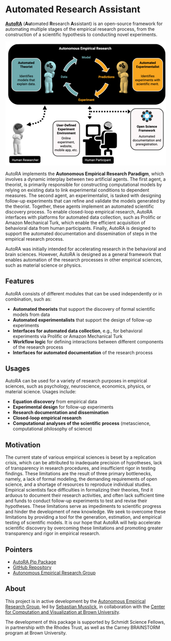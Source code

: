# Automated Research Assistant

<b>[AutoRA](https://pypi.org/project/autora/)</b> (<b>Au</b>tomated <b>R</b>esearch <b>A</b>ssistant) is an open-source framework for 
automating multiple stages of the empirical research process, from the construction of a scientific 
hypothesis to conducting novel experiments.

![Autonomous Empirical Research Paradigm](img/overview.png)

AutoRA implements the <b>Autonomous Empirical Research Paradigm</b>, which involves a dynamic interplay
between two artificial agents. The first agent, a theorist, is primarily responsible for constructing 
computational models by relying on existing data to link experimental conditions to dependent measures. 
The second agent, an experimentalist, is tasked with designing follow-up
experiments that can refine and validate the models generated by the theorist. Together, these agents
implement an automated scientific discovery process. To enable closed-loop empirical research, AutoRA 
interfaces with platforms for automated data collection, such as Prolific or Amazon Mechanical Turk, 
which enable the efficient acquisition of behavioral data from human participants.  Finally, AutoRA 
is designed to support the automated documentation and dissemination of steps in the empirical research process.

AutoRA was initially intended for accelerating research in the behavioral and brain sciences. 
However, AutoRA is designed as a general framework that enables automation of the research processes in
other empirical sciences, such as material science or physics.

## Features

AutoRA consists of different modules that can be used independently or in combination, such as:

- <b>Automated theorists</b> that support the discovery of formal scientific models from data
- <b>Automated experimentalists</b> that support the design of follow-up experiments
- <b>Interfaces for automated data collection</b>, e.g., for behavioral experiments via Prolific or Amazon Mechanical Turk
- <b>Workflow logic</b> for defining interactions between different components of the research process
- <b>Interfaces for automated documentation</b> of the research process

## Usages

AutoRA can be used for a variety of research purposes in empirical sciences, such as psychology, 
neuroscience, economics, physics, or material science. Usages include:

- <b>Equation discovery</b> from empirical data
- <b>Experimental design</b> for follow-up experiments
- <b>Research documentation and dissemination</b>
- <b>Closed-loop empirical research</b>
- <b>Computational analyses of the scientific process</b> (metascience, computational philosophy of science)

## Motivation

The current state of various empirical sciences is beset by a replication crisis, 
which can be attributed to inadequate precision of hypotheses, lack of transparency
in research procedures, and insufficient rigor in testing findings. These limitations
are the result of three primary bottlenecks, namely, a lack of formal modeling, the
demanding requirements of open science, and a shortage of resources to reproduce 
individual studies. Empirical scientists face difficulties in formalizing their 
theories, find it arduous to document their research activities, and often lack 
sufficient time and funds to conduct follow-up experiments to test and revise their
hypotheses. These limitations serve as impediments to scientific progress and hinder
the development of new knowledge. We seek to overcome these limitations by providing
a tool for the generation, estimation, and empirical testing of scientific models. 
It is our hope that AutoRA will help accelerate scientific discovery by overcoming
these limitations and promoting greater transparency and rigor in empirical research.

## Pointers

- [AutoRA Pip Package](https://pypi.org/project/autora/)
- [GitHub Repository](https://github.com/AutoResearch/autora)
- [Autonomous Empirical Research Group](http://www.empiricalresearch.ai)

## About

This project is in active development by the [Autonomous Empirical Research Group](https://musslick.github.io/AER_website/Research.html), led by [Sebastian Musslick](https://smusslick.com), in collaboration with the [Center for Computation and Visualization at Brown University](https://ccv.brown.edu).

The development of this package is supported by Schmidt Science Fellows, in partnership with the Rhodes Trust, as well as the Carney BRAINSTORM program at Brown University.


